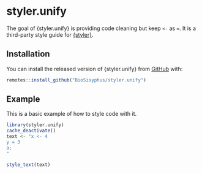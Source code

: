 
<!-- README.md is generated from README.Rmd. Please edit that file -->

# styler.unify

The goal of {styler.unify} is providing code cleaning but keep `<-` as
`=`. It is a third-party style guide for
[{styler}](https://styler.r-lib.org).

## Installation

You can install the released version of {styler.unify} from
[GitHub](https://github.com) with:

``` r
remotes::install_github("BioSisyphus/styler.unify")
```

## Example

This is a basic example of how to style code with it.

``` r
library(styler.unify)
cache_deactivate()
text <- "x <- 4
y = 3
a;
"

style_text(text)
```
